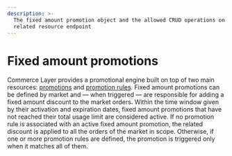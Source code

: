 ```yaml
---
description: >-
  The fixed amount promotion object and the allowed CRUD operations on the
  related resource endpoint
---
```


# Fixed amount promotions

Commerce Layer provides a promotional engine built on top of two main resources: [promotions](https://docs.commercelayer.io/api/resources/promotions) and [promotion rules](https://docs.commercelayer.io/api/resources/promotion\_rules). Fixed amount promotions can be defined by market and — when triggered — are responsible for adding a fixed amount discount to the market orders. Within the time window given by their activation and expiration dates, fixed amount promotions that have not reached their total usage limit are considered active. If no promotion rule is associated with an active fixed amount promotion, the related discount is applied to all the orders of the market in scope. Otherwise, if one or more promotion rules are defined, the promotion is triggered only when it matches all of them.
